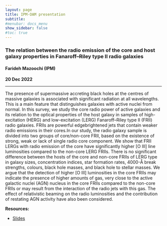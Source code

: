 ```yaml
---
layout: page
title: IPM-OAM presentation
subtitle: 
#menubar: docs_menu
show_sidebar: false
#toc: true
---
```


### The relation between the radio emission of the core and host galaxy properties in Fanaroff–Riley type II radio galaxies
#### Farideh Mazoochi (IPM)
**20 Dec 2022**

---

The presence of supermassive accreting black holes at the centres of massive galaxies is associated with significant radiation at all wavelengths. This is a main feature that distinguishes galaxies with active nuclei from normal. In this survey, we study the core radio power of active galaxies and its relation to the optical properties of the host galaxy in samples of high-excitation (HERG) and low-excitation (LERG) Fanaroff–Riley type II (FRII) radio galaxies. FRIIs are powerful edgebrightened jets that contain weaker radio emissions in their cores.In our study,  the radio galaxy sample is divided into two groups of core/non-core FRII, based on the existence of strong, weak or lack of single radio core component. We show that FRII LERGs with radio emission of the core have significantly higher [O III] line luminosities compared to the non-core LERG FRIIs. There is no significant difference between the hosts of the core and non-core FRIIs of LERG type in galaxy sizes, concentration indices, star formation rates, 4000-Å break strengths, colours, black hole masses, and black hole to stellar masses. We argue that the detection of higher [O III] luminosities in the core FRIIs may indicate the presence of higher amounts of gas, very close to the active galactic nuclei (AGN) nucleus in the core FRIIs compared to the non-core FRIIs or may result from the interaction of the radio jets with this gas. The effect of relativistic beaming on the radio luminosities and the contribution of restating AGN activity have also been considered.

**Resources:**
- [Slides](https://drive.google.com/file/d/16P4QW50k3zZLZTbZ97a8cIH9YqnAOvuo/view?usp=sharing)


